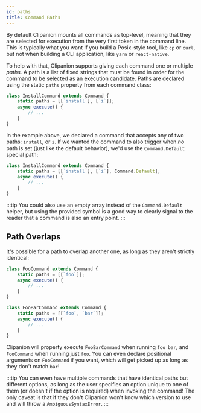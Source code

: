 ```yaml
---
id: paths
title: Command Paths
---
```


By default Clipanion mounts all commands as top-level, meaning that they are selected for execution from the very first token in the command line. This is typically what you want if you build a Posix-style tool, like `cp` or `curl`, but not when building a CLI application, like `yarn` or `react-native`.

To help with that, Clipanion supports giving each command one or multiple *paths*. A path is a list of fixed strings that must be found in order for the command to be selected as an execution candidate. Paths are declared using the static `paths` property from each command class:

```ts
class InstallCommand extends Command {
    static paths = [[`install`], [`i`]];
    async execute() {
        // ...
    }
}
```

In the example above, we declared a command that accepts any of two paths: `install`, or `i`. If we wanted the command to also trigger when *no* path is set (just like the default behavior), we'd use the `Command.Default` special path:

```ts
class InstallCommand extends Command {
    static paths = [[`install`], [`i`], Command.Default];
    async execute() {
        // ...
    }
}
```

:::tip
You could also use an empty array instead of the `Command.Default` helper, but using the provided symbol is a good way to clearly signal to the reader that a command is also an entry point.
:::

## Path Overlaps

It's possible for a path to overlap another one, as long as they aren't strictly identical:

```ts
class FooCommand extends Command {
    static paths = [[`foo`]];
    async execute() {
        // ...
    }
}

class FooBarCommand extends Command {
    static paths = [[`foo`, `bar`]];
    async execute() {
        // ...
    }
}
```

Clipanion will property execute `FooBarCommand` when running `foo bar`, and `FooCommand` when running just `foo`. You can even declare positional arguments on `FooCommand` if you want, which will get picked up as long as they don't match `bar`!

:::tip
You can even have multiple commands that have identical paths but different options, as long as the user specifies an option unique to one of them (or doesn't if the option is required) when invoking the command! The only caveat is that if they don't Clipanion won't know which version to use and will throw a `AmbiguousSyntaxError`.
:::
